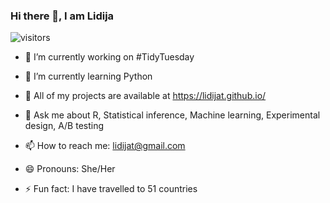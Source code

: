 ### Hi there 👋, I am Lidija

![visitors](https://visitor-badge.glitch.me/badge?page_id=lidijat.lidijat)

- 🔭 I’m currently working on #TidyTuesday

- 🌱 I’m currently learning Python

- 👯 All of my projects are available at https://lidijat.github.io/

- 💬 Ask me about R, Statistical inference, Machine learning, Experimental design, A/B testing

- 📫 How to reach me: lidijat@gmail.com

- 😄 Pronouns: She/Her

- ⚡ Fun fact: I have travelled to 51 countries

